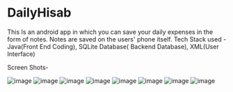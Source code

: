 # DailyHisab
This Is an android app in which you can save your daily expenses in the form of notes. Notes are saved on the users' phone itself. Tech Stack used - Java(Front End Coding), SQLite Database( Backend Database), XML(User Interface)

Screen Shots-

![image](https://user-images.githubusercontent.com/46880168/132940453-3d45c79f-736a-4b2c-a0d5-e47585ec91dc.png)
![image](https://user-images.githubusercontent.com/46880168/132940457-4ee6dd63-ba83-4b87-bf26-8f9f177f768d.png)
![image](https://user-images.githubusercontent.com/46880168/132940737-4c868989-514e-46cb-9d6a-9cc51c76ede0.png)
![image](https://user-images.githubusercontent.com/46880168/132940740-64991ac9-2dc9-4de5-b030-6071831031ac.png)
![image](https://user-images.githubusercontent.com/46880168/132940746-3c79bc46-8db4-4071-ad25-1288ecb65059.png)
![image](https://user-images.githubusercontent.com/46880168/132940751-850bd787-0a45-468d-b293-85c37f8b7b86.png)
![image](https://user-images.githubusercontent.com/46880168/132940755-acdec720-0579-4a8f-a258-1c71545beec2.png)
![image](https://user-images.githubusercontent.com/46880168/132940761-762136fd-9ec2-4b83-ae72-34a8906f8f96.png)

